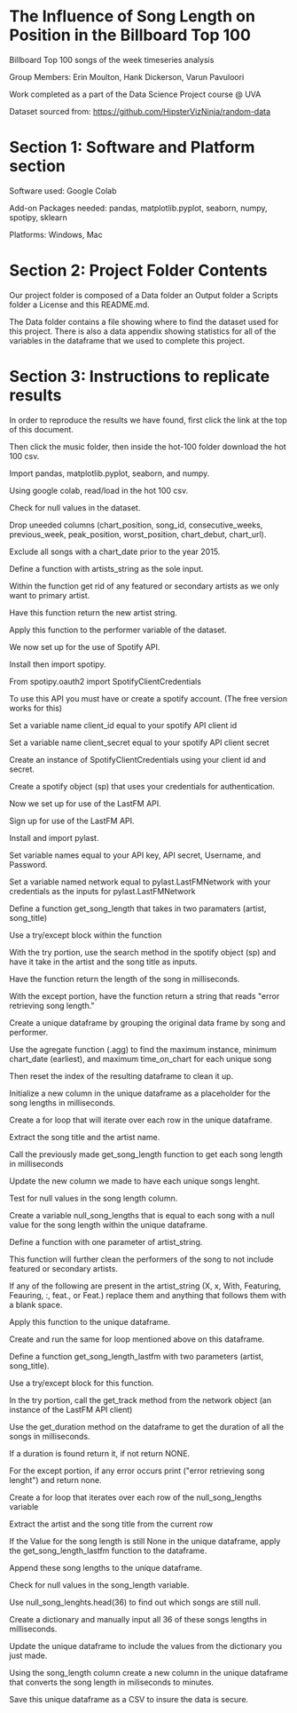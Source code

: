 # The Influence of Song Length on Position in the Billboard Top 100
Billboard Top 100 songs of the week timeseries analysis

Group Members: Erin Moulton, Hank Dickerson, Varun Pavuloori

Work completed as a part of the Data Science Project course @ UVA

Dataset sourced from: https://github.com/HipsterVizNinja/random-data

# Section 1: Software and Platform section
Software used: Google Colab

Add-on Packages needed: pandas, matplotlib.pyplot, seaborn, numpy, spotipy, sklearn

Platforms: Windows, Mac

# Section 2: Project Folder Contents
Our project folder is composed of a Data folder an Output folder a Scripts folder a License and this README.md.

The Data folder contains a file showing where to find the dataset used for this project. There is also a data appendix showing statistics for all of the variables in the dataframe that we used to complete this project.

# Section 3: Instructions to replicate results
In order to reproduce the results we have found, first click the link at the top of this document.

Then click the music folder, then inside the hot-100 folder download the hot 100 csv.

Import pandas, matplotlib.pyplot, seaborn, and numpy.

Using google colab, read/load in the hot 100 csv.

Check for null values in the dataset.

Drop uneeded columns (chart_position, song_id, consecutive_weeks, previous_week, peak_position, worst_position, chart_debut, chart_url).

Exclude all songs with a chart_date prior to the year 2015.

Define a function with artists_string as the sole input.

Within the function get rid of any featured or secondary artists as we only want to primary artist.

Have this function return the new artist string.

Apply this function to the performer variable of the dataset.

We now set up for the use of Spotify API.

Install then import spotipy.

From spotipy.oauth2 import SpotifyClientCredentials

To use this API you must have or create a spotify account. (The free version works for this)

Set a variable name client_id equal to your spotify API client id

Set a variable name client_secret equal to your spotify API client secret

Create an instance of SpotifyClientCredentials using your client id and secret.

Create a spotify object (sp) that uses your credentials for authentication.

Now we set up for use of the LastFM API.

Sign up for use of the LastFM API.

Install and import pylast.

Set variable names equal to your API key, API secret, Username, and Password.

Set a variable named network equal to pylast.LastFMNetwork with your credentials as the inputs for pylast.LastFMNetwork

Define a function get_song_length that takes in two paramaters (artist, song_title)

Use a try/except block within the function

With the try portion, use the search method in the spotify object (sp) and have it take in the artist and the song title as inputs.

Have the function return the length of the song in milliseconds.

With the except portion, have the function return a string that reads "error retrieving song length."

Create a unique dataframe by grouping the original data frame by song and performer.

Use the agregate function (.agg) to find the maximum instance, minimum chart_date (earliest), and maximum time_on_chart for each unique song

Then reset the index of the resulting dataframe to clean it up.

Initialize a new column in the unique dataframe as a placeholder for the song lengths in milliseconds.

Create a for loop that will iterate over each row in the unique dataframe.

Extract the song title and the artist name.

Call the previously made get_song_length function to get each song length in milliseconds

Update the new column we made to have each unique songs lenght.

Test for null values in the song length column.

Create a variable null_song_lengths that is equal to each song with a null value for the song length within the unique dataframe.

Define a function with one parameter of artist_string.

This function will further clean the performers of the song to not include featured or secondary artists.

If any of the following are present in the artist_string (X, x, With, Featuring, Feauring, :, feat., or Feat.) replace them and anything that follows them with a blank space.

Apply this function to the unique dataframe.

Create and run the same for loop mentioned above on this dataframe.

Define a function get_song_length_lastfm with two parameters (artist, song_title).

Use a try/except block for this function.

In the try portion, call the get_track method from the network object (an instance of the LastFM API client) 

Use the get_duration method on the dataframe to get the duration of all the songs in milliseconds.

If a duration is found return it, if not return NONE.

For the except portion, if any error occurs print ("error retrieving song lenght") and return none.

Create a for loop that iterates over each row of the null_song_lengths variable

Extract the artist and the song title from the current row

If the Value for the song length is still None in the unique dataframe, apply the get_song_length_lastfm function to the dataframe.

Append these song lengths to the unique dataframe.

Check for null values in the song_length variable.

Use null_song_lenghts.head(36) to find out which songs are still null.

Create a dictionary and manually input all 36 of these songs lengths in milliseconds.

Update the unique dataframe to include the values from the dictionary you just made.

Using the song_length column create a new column in the unique dataframe that converts the song length in miliseconds to minutes.

Save this unique dataframe as a CSV to insure the data is secure.
